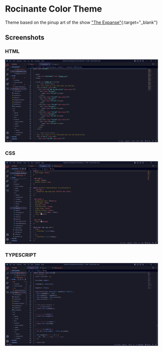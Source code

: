 # Rocinante Color Theme

Theme based on the pinup art of the show ["The Expanse"](https://www.imdb.com/title/tt3230854/){:target="_blank"}

## Screenshots

### HTML
![HTML syntax highlight](Images/rocinante-theme-html.PNG)
### CSS
![CSS syntax highlight](Images/rocinante-theme-css.PNG)
### TYPESCRIPT
![Typescript syntax highlight](Images/rocinante-theme-ts.PNG)

<!--
* Split the editor (`Cmd+\` on macOS or `Ctrl+\` on Windows and Linux).
* Toggle preview (`Shift+Cmd+V` on macOS or `Shift+Ctrl+V` on Windows and Linux).
* Press `Ctrl+Space` (Windows, Linux, macOS) to see a list of Markdown snippets.

## For more information

* [Visual Studio Code's Markdown Support](http://code.visualstudio.com/docs/languages/markdown)
* [Markdown Syntax Reference](https://help.github.com/articles/markdown-basics/)
-->
